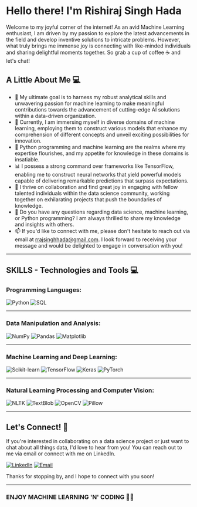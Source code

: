 # Hello there! I'm Rishiraj Singh Hada

Welcome to my joyful corner of the internet! As an avid Machine Learning enthusiast, I am driven by my passion to explore the latest advancements in the field and develop inventive solutions to intricate problems. However, what truly brings me immense joy is connecting with like-minded individuals and sharing delightful moments together. So grab a cup of coffee ☕ and let's chat!

## A Little About Me 💻

- 🚀 My ultimate goal is to harness my robust analytical skills and unwavering passion for machine learning to make meaningful contributions towards the advancement of cutting-edge AI solutions within a data-driven organization.
- 💫 Currently, I am immersing myself in diverse domains of machine learning, employing them to construct various models that enhance my comprehension of different concepts and unveil exciting possibilities for innovation.
- 🐍 Python programming and machine learning are the realms where my expertise flourishes, and my appetite for knowledge in these domains is insatiable.
- 📊 I possess a strong command over frameworks like TensorFlow, enabling me to construct neural networks that yield powerful models capable of delivering remarkable predictions that surpass expectations.
- 🤝 I thrive on collaboration and find great joy in engaging with fellow talented individuals within the data science community, working together on exhilarating projects that push the boundaries of knowledge.
- 💬 Do you have any questions regarding data science, machine learning, or Python programming? I am always thrilled to share my knowledge and insights with others.
- 📫 If you'd like to connect with me, please don't hesitate to reach out via email at rrajsinghhada@gmail.com. I look forward to receiving your message and would be delighted to engage in conversation with you!

---

## SKILLS - Technologies and Tools 💻

### Programming Languages: 
![Python](https://img.shields.io/badge/Python-3776AB?style=for-the-badge&logo=python&logoColor=white)
![SQL](https://img.shields.io/badge/SQL-003B57?style=for-the-badge&logo=Microsoft-SQL-Server&logoColor=white)


---


### Data Manipulation and Analysis:
![NumPy](https://img.shields.io/badge/NumPy-013243?style=for-the-badge&logo=NumPy&logoColor=white)
![Pandas](https://img.shields.io/badge/Pandas-150458?style=for-the-badge&logo=Pandas&logoColor=white)
![Matplotlib](https://img.shields.io/badge/Matplotlib-11557C?style=for-the-badge&logo=Python&logoColor=white)
<!-- ![Seaborn](https://img.shields.io/badge/Seaborn-388E3C?style=for-the-badge&logo=Python&logoColor=white) -->
<!-- ![Tableau](https://img.shields.io/badge/Tableau-E97627?style=for-the-badge&logo=Tableau&logoColor=white) -->
<!-- ![PowerBI](https://img.shields.io/badge/PowerBI-F2C811?style=for-the-badge&logo=Power-BI&logoColor=black) -->
<!-- ![Plotly](https://img.shields.io/badge/Plotly-3F4F75?style=for-the-badge&logo=Plotly&logoColor=white) -->
<!-- ![SciPy](https://img.shields.io/badge/SciPy-8CAAE6?style=for-the-badge&logo=SciPy&logoColor=white) -->
<!-- ![ggplot2](https://img.shields.io/badge/ggplot2-FC8D62?style=for-the-badge&logo=R&logoColor=white)-->

---


### Machine Learning and Deep Learning:
![Scikit-learn](https://img.shields.io/badge/scikit--learn-F7931E?style=for-the-badge&logo=scikit-learn&logoColor=white)
![TensorFlow](https://img.shields.io/badge/TensorFlow-FF6F00?style=for-the-badge&logo=TensorFlow&logoColor=white)
![Keras](https://img.shields.io/badge/Keras-D00000?style=for-the-badge&logo=Keras&logoColor=white)
![PyTorch](https://img.shields.io/badge/PyTorch-EE4C2C?style=for-the-badge&logo=PyTorch&logoColor=white)

---


### Natural Learning Processing and Computer Vision:
![NLTK](https://img.shields.io/badge/NLTK-4EA6A6?style=for-the-badge&logo=Python&logoColor=white)
![TextBlob](https://img.shields.io/badge/TextBlob-FFC107?style=for-the-badge&logo=python&logoColor=white)
![OpenCV](https://img.shields.io/badge/OpenCV-5C3EE8?style=for-the-badge&logo=opencv&logoColor=white)
![Pillow](https://img.shields.io/badge/Pillow-8CAAE6?style=for-the-badge&logo=python&logoColor=white)

---


<!-- ### Other Data Science Technologies:
![BeautifulSoup](https://img.shields.io/badge/BeautifulSoup-339933?style=for-the-badge&logo=python&logoColor=white)
![Snscrape](https://img.shields.io/badge/Snscrape-1DA1F2?style=for-the-badge&logo=twitter&logoColor=white)
![Selenium](https://img.shields.io/badge/Selenium-43B02A?style=for-the-badge&logo=selenium&logoColor=white) -->
<!-- 
<!-- --- -->


<!-- ### Extra (Who knows when it might be needed):
![HTML](https://img.shields.io/badge/HTML-E34F26?style=for-the-badge&logo=html5&logoColor=white)
![CSS](https://img.shields.io/badge/CSS-1572B6?style=for-the-badge&logo=css3&logoColor=white)
![JavaScript](https://img.shields.io/badge/JavaScript-F7DF1E?style=for-the-badge&logo=javascript&logoColor=black)
![Adobe Cloud Suite](https://img.shields.io/badge/Adobe%20Creative%20Cloud-DA1F26?style=for-the-badge&logo=Adobe%20Creative%20Cloud&logoColor=white) -->


<!-- --- -->


## Let's Connect! 🤝
If you're interested in collaborating on a data science project or just want to chat about all things data, I'd love to hear from you! You can reach out to me via email or connect with me on LinkedIn.

[![LinkedIn](https://img.shields.io/badge/LinkedIn-0077B5?style=for-the-badge&logo=linkedin&logoColor=white)](https://www.linkedin.com/in/rishiraj-singh-hada-91830a220/)
[![Email](https://img.shields.io/badge/Email-D14836?style=for-the-badge&logo=gmail&logoColor=white)](mailto:rrajsinghhada@gmail.com)
<!-- [![Codechef](https://img.icons8.com/?size=512&id=vAtJFm3hwtQw&format=png)](https://www.codechef.com/users/rishiraj_0701) -->


Thanks for stopping by, and I hope to connect with you soon!

---

### ENJOY MACHINE LEARNING 'N' CODING 🐍😎
